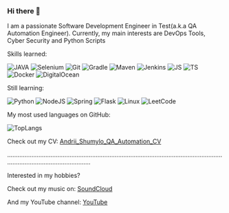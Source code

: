### Hi there 👋

I am a passionate Software Development Engineer in Test(a.k.a QA Automation Engineer). 
Currently, my main interests are DevOps Tools, Cyber Security and Python Scripts

Skills learned:

![JAVA](<https://img.shields.io/badge/Java-ED8B00?style=for-the-badge&logo=java&logoColor=white>) ![Selenium](<https://img.shields.io/badge/selenium-43B02A.svg?&style=for-the-badge&logo=selenium&logoColor=white>) ![Git](<https://img.shields.io/badge/Git-F05032?style=for-the-badge&logo=git&logoColor=white>) ![Gradle](<https://img.shields.io/badge/gradle-02303A?style=for-the-badge&logo=gradle&logoColor=white>) ![Maven](<https://img.shields.io/badge/apache_maven-C71A36?style=for-the-badge&logo=apachemaven&logoColor=white>) ![Jenkins](<https://img.shields.io/badge/Jenkins-D24939?style=for-the-badge&logo=Jenkins&logoColor=white>) ![JS](<https://img.shields.io/badge/JavaScript-F7DF1E?style=for-the-badge&logo=javascript&logoColor=black>) ![TS](<https://img.shields.io/badge/TypeScript-007ACC?style=for-the-badge&logo=typescript&logoColor=white>) ![Docker](<https://img.shields.io/badge/Docker-2CA5E0?style=for-the-badge&logo=docker&logoColor=white>) ![DigitalOcean](<https://img.shields.io/badge/Digital_Ocean-0080FF?style=for-the-badge&logo=DigitalOcean&logoColor=white>) 

Still learning:

![Python](<https://img.shields.io/badge/Python-3776AB?style=for-the-badge&logo=python&logoColor=white>) ![NodeJS](<https://img.shields.io/badge/Node.js-339933?style=for-the-badge&logo=nodedotjs&logoColor=white>) ![Spring](<https://img.shields.io/badge/Spring-6DB33F?style=for-the-badge&logo=spring&logoColor=white>) ![Flask](<https://img.shields.io/badge/Flask-000000?style=for-the-badge&logo=flask&logoColor=white>) ![Linux](<https://img.shields.io/badge/Linux-FCC624?style=for-the-badge&logo=linux&logoColor=black>) ![LeetCode](<https://img.shields.io/badge/-LeetCode-FFA116?style=for-the-badge&logo=LeetCode&logoColor=black>)


My most used languages on GitHub:

![TopLangs](<https://github-readme-stats.vercel.app/api/top-langs/?username=MyloRii>)

Check out my CV: [Andrii_Shumylo_QA_Automation_CV](<https://mylorii.github.io/my-cv/>)

............................................................................................................................................................................

Interested in my hobbies?

Check out my music on: [SoundCloud](<https://soundcloud.com/satellite-runner>)

And my YouTube channel: [YouTube](<https://www.youtube.com/channel/UC9kgx_41P833y5aph2x2hUA>)

<!--
- 🔭 I’m currently working on ...
- 🌱 I’m currently learning ...
- 👯 I’m looking to collaborate on ...
- 🤔 I’m looking for help with ...
- 💬 Ask me about ...
- 📫 How to reach me: ...
- 😄 Pronouns: ...
- ⚡ Fun fact: ...
-->
